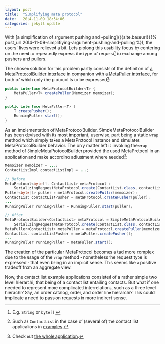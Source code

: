 ```yaml
---
layout: post
title:  "Simplifying meta protocol"
date:   2014-11-09 18:54:06
categories: jekyll update
---
```


With [a simplification of argument pushing and -pulling]({{site.baseurl}}{% post_url 2014-11-09-simplifiying-argument-pushing-and-pulling %}), the users' lives were relieved a bit. Lets prolong this usability focus by centering on the need to repeatedly express the type of request[^1] to exchange among pushers and pullers.

The chosen solution for this problem partly consists of the definition of [a MetaProtocolBuilder interface](https://github.com/jakobehmsen/permoize/blob/master/eclipse/src/permoize/MetaProtocolBuilder.java) in companion with [a MetaPuller interface](https://github.com/jakobehmsen/permoize/blob/master/eclipse/src/permoize/MetaPuller.java), for both of which only the protocol is to be expressed[^2]:

```Java
public interface MetaProtocolBuilder<T> {
	MetaPuller<T> createPuller(Memoizer memoizer);
}

public interface MetaPuller<T> {
	T createPusher();
	RunningPuller start();
}
```

As an implementation of MetaProtocolBuilder, [SimpleMetaProtocolBuilder](https://github.com/jakobehmsen/permoize/blob/master/eclipse/src/permoize/SimpleMetaProtocolBuilder.java) has been devised with its most important, userwise, part being a static `wrap` method which simply takes a MetaProtocol instance and simulates MetaProtocolBuilder behavior. The only matter left is invoking the `wrap` method of SimpleMetaProtocolBuilder provided the used MetaProtocol in an application and make according adjustment where needed[^3]:

```Java
Memoizer memoizer = ...;
ContactListImpl contactListImpl = ...;

// Before
MetaProtocol<byte[], ContactList> metaProtocol = 
	SerializingRequestMetaProtocol.create(ContactList.class, contactListImpl);
Puller<byte[]> puller = metaProtocol.createPuller(memoizer);
ContactList contactListPusher = metaProtocol.createPusher(puller);
...
RunningPuller runningPuller = RunningPuller.start(puller);

// After
MetaProtocolBuilder<ContactList> metaProtocol = SimpleMetaProtocolBuilder.wrap(
	SerializingRequestMetaProtocol.create(ContactList.class, contactListImpl));
MetaPuller<ContactList> metaPuller = metaProtocol.createPuller(memoizer);
ContactList contactListPusher = metaPuller.createPusher();
...
RunningPuller runningPuller = metaPuller.start();
```

The creation of the particular MetaProtocol becomes a tad more complex due to the usage of the `wrap` method - nonetheless the request type is expressed - that even being in an implicit sense. This seems like a positive tradeoff from an aggregate view.

Now, the contact list example applications consisted of a rather simple two level hierarchi, that being of a contact list entailing contacts. But what if one needed to represent more complicated interrelations, such as a three level hierachi? Say, an order catalog, order, and order line hierarchi? This could implicate a need to pass on requests in more indirect sense.

[^1]: E.g. `String` or `byte[]`.
[^2]: Such as `ContactList` in the case of (several of) the contact list applications in [examples](https://github.com/jakobehmsen/permoize/tree/master/eclipse/src/permoize/examples).
[^3]: Check out [the whole application](https://github.com/jakobehmsen/permoize/tree/master/eclipse/src/permoize/examples/contactlistx3).